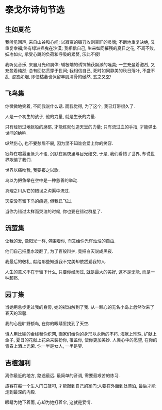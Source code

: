# 泰戈尔诗句节选

## 生如夏花

我听见回声, 来自山谷和心间; 以寂寞的镰刀收割空旷的灵魂; 不断地重复决绝, 又重复幸福;终有绿洲摇曳在沙漠; 我相信自己, 生来如同摧残的夏日之花, 不凋不败, 妖冶如火, 承受心跳的负荷和呼吸的累赘, 乐此不疲!

我听见音乐, 来自月光和胴体; 辅极端的诱饵捕获飘渺的唯美; 一生充盈着激烈, 又充盈着纯然; 总有回忆贯穿于世间; 我相信自己, 死时如同静美的秋日落叶, 不盛不乱, 姿态如烟, 即便枯萎也保留丰肌清骨的傲然, 玄之又玄!

## 飞鸟集

你微微地笑着, 不同我说什么话. 而我觉得, 为了这个, 我已灯带很久了.

人是一个初生的孩子, 他的力量, 就是生长的力量.

只有经历过地狱般的磨砺, 才能练就创造天堂的力量; 只有流过血的手指, 才能弹出世间的绝响.

纵然伤心, 也不要愁眉不展, 因为里不知谁会爱上你的笑容.

寂静在喧嚣里低头不语, 沉默在黑夜里与目光结交, 于是, 我们看错了世界, 却说世界欺骗了我们.

世界以痛吻我, 我要报之以歌.

鸟以为把鱼举在空中是一种慈善的举动.

真理之川从它的错误之沟渠中流过.

天空没有留下鸟的痕迹, 但我已飞过.

当你为错过太样而哭泣的时候, 你也要在错过群星了.

## 流萤集

让我的爱, 像阳光一样, 包围着你, 而又给你光辉灿烂的自由.

他们自己把墨水泼翻了, 为了百般辩护, 竟把白天说成黑夜.

我最后的敬礼, 献给那些知道我不完美却依然爱我的人.

人生的意义不在于留下什么, 只要你经历过, 就是最大的美好, 这不是无能, 而是一种超然.

## 园丁集

当她用急步走过我的身旁, 她的裙沿触到了我. 从一颗心的无名小岛上忽然吹来了春天的温馨.

我的心是旷野额鸟, 在你的眼睛里找到了天空.

诗人用比喻的金线替你织网, 画家们给你的身形以永新的不朽. 海献上珍珠, 矿献上金子, 夏日的花献上花朵来装扮你, 覆盖你, 使你更加美妙. 人类心中的愿望, 在你的青春上洒上光荣. 你一半是女人, 一半是梦.

## 吉檀迦利

离你最近的地方, 路途最远. 最简单的音调, 需要最艰苦的练习.

旅客在每一个生人门口敲叩, 才能敲到自己的家门;人要在外面到处漂泊, 最后才能走到最深的内殿.

眼睛为她下着雨, 心却为她打着伞, 这就是爱情.

